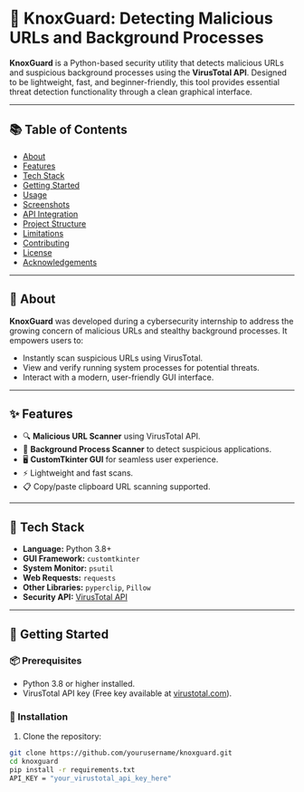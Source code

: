 # 🔐 KnoxGuard: Detecting Malicious URLs and Background Processes

**KnoxGuard** is a Python-based security utility that detects malicious URLs and suspicious background processes using the **VirusTotal API**. Designed to be lightweight, fast, and beginner-friendly, this tool provides essential threat detection functionality through a clean graphical interface.

---

## 📚 Table of Contents

- [About](#about)
- [Features](#features)
- [Tech Stack](#tech-stack)
- [Getting Started](#getting-started)
- [Usage](#usage)
- [Screenshots](#screenshots)
- [API Integration](#api-integration)
- [Project Structure](#project-structure)
- [Limitations](#limitations)
- [Contributing](#contributing)
- [License](#license)
- [Acknowledgements](#acknowledgements)

---

## 📖 About

**KnoxGuard** was developed during a cybersecurity internship to address the growing concern of malicious URLs and stealthy background processes. It empowers users to:

- Instantly scan suspicious URLs using VirusTotal.
- View and verify running system processes for potential threats.
- Interact with a modern, user-friendly GUI interface.

---

## ✨ Features

- 🔍 **Malicious URL Scanner** using VirusTotal API.
- 🧠 **Background Process Scanner** to detect suspicious applications.
- 🖥️ **CustomTkinter GUI** for seamless user experience.
- ⚡ Lightweight and fast scans.
- 📋 Copy/paste clipboard URL scanning supported.

---

## 🧰 Tech Stack

- **Language:** Python 3.8+
- **GUI Framework:** `customtkinter`
- **System Monitor:** `psutil`
- **Web Requests:** `requests`
- **Other Libraries:** `pyperclip`, `Pillow`
- **Security API:** [VirusTotal API](https://www.virustotal.com/)

---

## 🚀 Getting Started

### 📦 Prerequisites

- Python 3.8 or higher installed.
- VirusTotal API key (Free key available at [virustotal.com](https://www.virustotal.com/)).

### 🔧 Installation

1. Clone the repository:

```bash
git clone https://github.com/yourusername/knoxguard.git
cd knoxguard
pip install -r requirements.txt
API_KEY = "your_virustotal_api_key_here"
